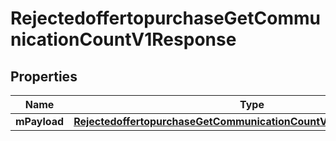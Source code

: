 
# RejectedoffertopurchaseGetCommunicationCountV1Response

## Properties
| Name | Type | Description | Notes |
| ------------ | ------------- | ------------- | ------------- |
| **mPayload** | [**RejectedoffertopurchaseGetCommunicationCountV1ResponseMPayload**](RejectedoffertopurchaseGetCommunicationCountV1ResponseMPayload.md) |  |  |




